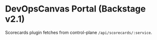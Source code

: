 # DevOpsCanvas Portal (Backstage v2.1)
Scorecards plugin fetches from control-plane `/api/scorecards/:service`.
